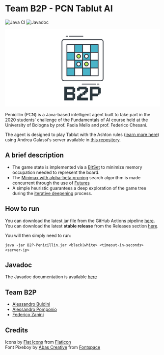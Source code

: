 # Team B2P - PCN Tablut AI

![Java CI](https://github.com/AlessandroPomponio/B2P-Penicilin-Tablut-AI/workflows/Java%20CI/badge.svg?branch=master)
![Javadoc](https://img.shields.io/badge/Javadoc-available-brightgreen)

![B2P Logo](logo/logo.png)

Penicillin (PCN) is a Java-based intelligent agent built to take part in the 2020 students' challenge
of the Fundamentals of AI course held at the University of Bologna by prof. Paola Mello and prof. Federico Chesani. 
 
The agent is designed to play Tablut with the Ashton rules ([learn more here](https://www.heroicage.org/issues/13/ashton.php))
using Andrea Galassi's server available in [this repository](https://github.com/AGalassi/TablutCompetition).

## A brief description

 - The game state is implemented via a [BitSet](https://docs.oracle.com/en/java/javase/14/docs/api/java.base/java/util/BitSet.html)
    to minimize memory occupation needed to represent the board.
 - The [Minimax with alpha-beta pruning](https://en.wikipedia.org/wiki/Alpha%E2%80%93beta_pruning) search algorithm is made concurrent through the use of [Futures](https://docs.oracle.com/en/java/javase/14/docs/api/java.base/java/util/concurrent/Future.html)
 - A simple heuristic guarantees a deep exploration of the game tree during the [iterative deepening](https://en.wikipedia.org/wiki/Iterative_deepening_depth-first_search) process.

## How to run

You can download the latest jar file from the GitHub Actions pipeline [here](https://github.com/AlessandroPomponio/B2P-Penicilin-Tablut-AI/actions?query=workflow%3A%22Java+CI%22).  
You can download the latest **stable release** from the Releases section [here](https://github.com/AlessandroPomponio/B2P-Penicilin-Tablut-AI/releases).

You will then simply need to run:

```
java -jar B2P-Penicillin.jar <black|white> <timeout-in-seconds> <server-ip>
```

## Javadoc

The Javadoc documentation is available [here](https://alessandropomponio.github.io/B2P-Penicilin-Tablut-AI/)

## Team B2P

- [Alessandro Buldini](https://github.com/occhialidaleso) 
- [Alessandro Pomponio](https://github.com/AlessandroPomponio)
- [Federico Zanini](https://github.com/federicozanini)

## Credits

Icons by [Flat Icons](https://www.flaticon.com/authors/flat-icons) from [Flaticon](https://www.flaticon.com/)  
Font Pixeboy by [Abas Creative](https://www.fontspace.com/abascreative) from [Fontspace](https://www.fontspace.com/)
